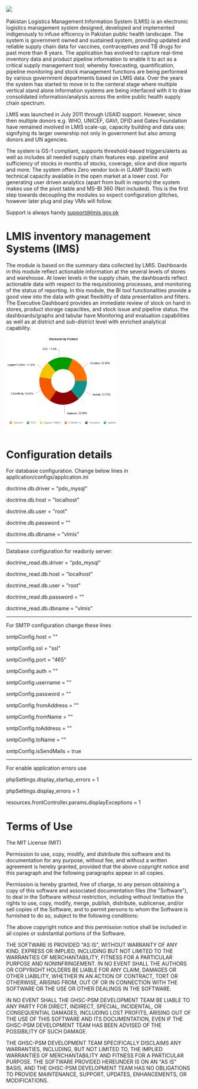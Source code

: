 <img src='https://repository-images.githubusercontent.com/183605059/0cb64f00-6b79-11e9-8308-1a47a4e677d7' width='200'>


Pakistan Logistics Management Information System (LMIS) is an electronic logistics management system designed, developed and implemented indigenously to infuse efficency in Pakistan public health landscape.  The system is government owned and sustained system, providing updated and reliable supply chain data for vaccines, contraceptives and TB drugs for past more than 8 years. The application has evolved to capture real-time inventory data and product pipeline information to enable it to act as a critical supply management tool; whereby forecasting, quantification, pipeline monitoring and stock management functions are being performed by various government departments based on LMIS data. Over the years the system has started to move in to the centeral stage where multiple vertical stand alone information systems are being interfaced with it to draw consolidated information/analysis across the entire public health supply chain spectrum. 

LMIS was launched in July 2011 through USAID support. However, since then multiple donors e.g. WHO, UNICEF, GAVI, DFID and Gates Foundation have remained involved in LMIS scale-up, capacity building and data use; signifying its larger ownership not only in government but also among donors and UN agencies. 

The system is GS-1 compliant, supports threshold-based triggers/alerts as well as includes all needed supply chain features esp. pipeline and sufficiency of stocks in months of stocks, coverage, slice and dice reports and more. The system offers Zero vendor lock-in (LAMP Stack) with technical capacity available in the open market at a lower cost.  For generating user driven analytics (apart from built in reports) the system makes use of the pivot table and MS-BI 360 (Not included). This is the first step towards decoupling the modules so expect configuration glitches, however later plug and play VMs will follow. 

Support is always handy support@lmis.gov.pk 

# LMIS inventory management Systems (IMS)
The module is based on the summary data collected by LMIS. Dashboards in this module reflect actionable information at the several levels of stores and warehouse. At lower levels in the supply chain, the dashboards reflect actionable data with respect to the requisitioning processes, and monitoring of the status of reporting. In this module, the BI tool functionalities provide a good view into the data with great flexibility of data presentation and filters. The Executive Dashboard provides an immediate review of stock on hand in stores, product storage capacities, and stock issue and pipeline status. the dashboards/graphs and tabular have Monitoring and evaluation capabilities as well as at district and sub-district level with enriched analytical capability. <br>
<img src='https://github.com/pakistanlmis/analytics/blob/master/public/images/analytics.png' width='300'>

# Configuration details

For database configuration. Change below lines in application/configs/application.ini

doctrine.db.driver = "pdo_mysql"

doctrine.db.host = "localhost"

doctrine.db.user = "root"

doctrine.db.password = ""

doctrine.db.dbname = "vlmis"

*******************************************************

Database configuration for readonly server:

doctrine_read.db.driver = "pdo_mysql"

doctrine_read.db.host = "localhost"

doctrine_read.db.user = "root"

doctrine_read.db.password = ""

doctrine_read.db.dbname = "vlmis"

*******************************************************

For SMTP configuration change these lines

smtpConfig.host = ""

smtpConfig.ssl = "ssl"

smtpConfig.port = "465"

smtpConfig.auth = ""

smtpConfig.username = ""

smtpConfig.password = ""

smtpConfig.fromAddress = ""

smtpConfig.fromName = ""

smtpConfig.toAddress = ""

smtpConfig.toName = ""

smtpConfig.isSendMails = true

*******************************************************

For enable application errors use

phpSettings.display_startup_errors = 1

phpSettings.display_errors = 1

resources.frontController.params.displayExceptions = 1

# Terms of Use
The MIT License (MIT)

Permission to use, copy, modify, and distribute this software and its
documentation for any purpose, without fee, and without a written agreement is
hereby granted, provided that the above copyright notice and this paragraph and
the following paragraphs appear in all copies.

Permission is hereby granted, free of charge, to any person obtaining a copy
of this software and associated documentation files (the "Software"), to deal
in the Software without restriction, including without limitation the rights
to use, copy, modify, merge, publish, distribute, sublicense, and/or sell
copies of the Software, and to permit persons to whom the Software is
furnished to do so, subject to the following conditions:

The above copyright notice and this permission notice shall be included in
all copies or substantial portions of the Software.

THE SOFTWARE IS PROVIDED "AS IS", WITHOUT WARRANTY OF ANY KIND, EXPRESS OR
IMPLIED, INCLUDING BUT NOT LIMITED TO THE WARRANTIES OF MERCHANTABILITY,
FITNESS FOR A PARTICULAR PURPOSE AND NONINFRINGEMENT. IN NO EVENT SHALL THE
AUTHORS OR COPYRIGHT HOLDERS BE LIABLE FOR ANY CLAIM, DAMAGES OR OTHER
LIABILITY, WHETHER IN AN ACTION OF CONTRACT, TORT OR OTHERWISE, ARISING FROM,
OUT OF OR IN CONNECTION WITH THE SOFTWARE OR THE USE OR OTHER DEALINGS IN
THE SOFTWARE.

IN NO EVENT SHALL THE GHSC-PSM DEVELOPMENT TEAM BE LIABLE TO ANY PARTY FOR
DIRECT, INDIRECT, SPECIAL, INCIDENTAL, OR CONSEQUENTIAL DAMAGES, INCLUDING LOST
PROFITS, ARISING OUT OF THE USE OF THIS SOFTWARE AND ITS DOCUMENTATION, EVEN IF
THE GHSC-PSM DEVELOPMENT TEAM HAS BEEN ADVISED OF THE POSSIBILITY OF SUCH DAMAGE.

THE GHSC-PSM DEVELOPMENT TEAM SPECIFICALLY DISCLAIMS ANY WARRANTIES, INCLUDING,
BUT NOT LIMITED TO, THE IMPLIED WARRANTIES OF MERCHANTABILITY AND FITNESS FOR A
PARTICULAR PURPOSE. THE SOFTWARE PROVIDED HEREUNDER IS ON AN "AS IS" BASIS, AND
THE GHSC-PSM DEVELOPMENT TEAM HAS NO OBLIGATIONS TO PROVIDE MAINTENANCE, SUPPORT,
UPDATES, ENHANCEMENTS, OR MODIFICATIONS.
